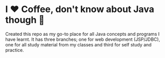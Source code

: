# I :heart: Coffee, don't know about Java though :shrug:

Created this repo as my go-to place for all Java concepts and programs I have learnt. It has three branches; one for web development (JSP/JDBC), one for all study material from my classes and third for self study and practice. 
